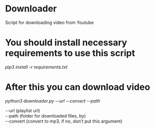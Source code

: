 # Downloader
Script for downloading video from Youtube

# You should install necessary requirements to use this script

_pip3 install -r requirements.txt_

# After this you can download video

_python3 downloader.py --url --convert --path_

--url (playlist url)\
--path (folder for downloaded files, by)\
--convert (convert to mp3, if no, don’t put this argument)
